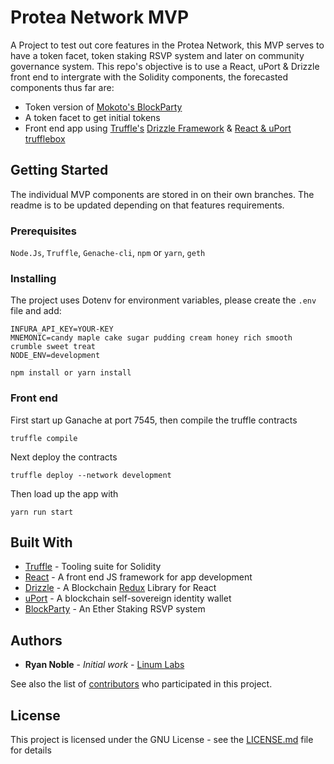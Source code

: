 # Protea Network MVP

A Project to test out core features in the Protea Network, this MVP serves to have a token facet, token staking RSVP system and later on community governance system. This repo's objective is to use a React, uPort & Drizzle front end to intergrate with the Solidity components, the forecasted components thus far are:

* Token version of [Mokoto's BlockParty](https://github.com/makoto/blockparty)
* A token facet to get initial tokens
* Front end app using [Truffle's](truffleframework.com) [Drizzle Framework](http://truffleframework.com/docs/drizzle/getting-started) & [React & uPort trufflebox](http://truffleframework.com/boxes/react-uport)

## Getting Started

The individual MVP components are stored in on their own branches. The readme is to be updated depending on that features requirements.

### Prerequisites


`Node.Js`, `Truffle`, `Genache-cli`, `npm` or `yarn`, `geth`


### Installing

The project uses Dotenv for environment variables, please create the `.env` file and add:
```
INFURA_API_KEY=YOUR-KEY
MNEMONIC=candy maple cake sugar pudding cream honey rich smooth crumble sweet treat
NODE_ENV=development
```


```
npm install or yarn install
```

### Front end

First start up Ganache at port 7545, then compile the truffle contracts

```truffle compile```

Next deploy the contracts

```truffle deploy --network development```

Then load up the app with

```yarn run start```

<!-- 
## Running the tests


### Tests breakdwon


## Deployment -->



## Built With


* [Truffle](truffleframework.com) - Tooling suite for Solidity
* [React](https://reactjs.org/) - A front end JS framework for app development
* [Drizzle](http://truffleframework.com/docs/drizzle/getting-started) - A Blockchain [Redux](https://redux.js.org/) Library for React
* [uPort](https://www.uport.me/) - A blockchain self-sovereign identity wallet
* [BlockParty](https://github.com/makoto/blockparty) - An Ether Staking RSVP system


<!-- ## Contributing

Please read [CONTRIBUTING.md]() for details on our code of conduct, and the process for submitting pull requests to us. -->

<!-- ## Versioning

We use [SemVer](http://semver.org/) for versioning. For the versions available, see the [tags on this repository](https://github.com/your/project/tags).  -->

## Authors

* **Ryan Noble** - *Initial work* - [Linum Labs](https://github.com/LinumLabs)

See also the list of [contributors](https://github.com/ProteaNetwork/Protea-MVP/graphs/contributors) who participated in this project.

## License

This project is licensed under the GNU License - see the [LICENSE.md](LICENSE.md) file for details

<!-- ## Acknowledgments

* 
 -->
